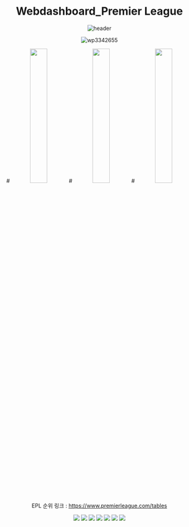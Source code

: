 <div align="center">

 
# Webdashboard_Premier League

 
![header](https://capsule-render.vercel.app/api?type=slice&text=Premier%20League&fontSize=60&rotate=20&height=300&fontAlign=70&fontAlignY=30)

 
![wp3342655](https://user-images.githubusercontent.com/120348491/207763671-f5868674-258a-470e-90e4-39c5386f1fc5.jpg)
 
#<img src ="https://user-images.githubusercontent.com/120348491/207764654-f431d70f-c17d-4744-b379-31c5058860ec.gif" width="30%" height="30%">
#<img src= "https://user-images.githubusercontent.com/120348491/207765907-64ade5d0-fbe2-4016-b8a8-521ddded9139.gif" width="30%" height="30%">
#<img src ="https://user-images.githubusercontent.com/120348491/207767364-7f9c18e6-872e-483f-b1ba-2e14192780e1.gif" width="30%" height="30%">
 

EPL 순위 링크 : https://www.premierleague.com/tables
 
<img src="https://img.shields.io/badge/Amazon AWS-232F3E?style=flat-square&logo=Amazon%20AWS&logoColor=white"/>

<img src="https://img.shields.io/badge/MySql-4479A1?style=flat-square&logo=mysql&logoColor=white">
 
<img src="https://img.shields.io/badge/Github-181717?style=flat-square&logo=github&logoColor=white"> 
 
<img src="https://img.shields.io/badge/Linux-FCC624?style=flat-square&logo=linux&logoColor=black">
 
<img src="https://img.shields.io/badge/Java-007396?style=flat-square&logo=Java&logoColor=white">

<img src="https://img.shields.io/badge/JavaScript-F7DF1E?style=flat-square&logo=javascript&logoColor=black">

<img src="https://img.shields.io/badge/Android-3DDC84?style=flat-square&logo=Android&logoColor=white"/>

</div>
